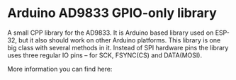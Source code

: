 # Arduino AD9833 GPIO-only library
A small CPP library for the AD9833. It is Arduino based library used on ESP-32, but it also should work on other Arduino platforms. This library is one big class with several methods in it. Instead of SPI hardware pins the library uses three regular IO pins – for SCK, FSYNC(CS) and DATA(MOSI).

More information you can find here:
